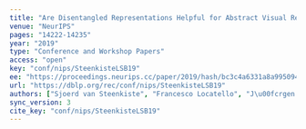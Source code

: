 ```yaml
---
title: "Are Disentangled Representations Helpful for Abstract Visual Reasoning?"
venue: "NeurIPS"
pages: "14222-14235"
year: "2019"
type: "Conference and Workshop Papers"
access: "open"
key: "conf/nips/SteenkisteLSB19"
ee: "https://proceedings.neurips.cc/paper/2019/hash/bc3c4a6331a8a9950945a1aa8c95ab8a-Abstract.html"
url: "https://dblp.org/rec/conf/nips/SteenkisteLSB19"
authors: ["Sjoerd van Steenkiste", "Francesco Locatello", "J\u00fcrgen Schmidhuber", "Olivier Bachem"]
sync_version: 3
cite_key: "conf/nips/SteenkisteLSB19"
---
```

